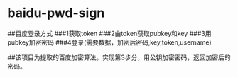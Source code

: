 # baidu-pwd-sign

##百度登录方式
###1获取token
###2由token获取pubkey和key
###3用pubkey加密密码
###4登录(需要数据，加密后密码,key,token,username)

##该项目为提取的百度加密算法。实现第3步分，用公钥加密密码，返回加密后的密码。

